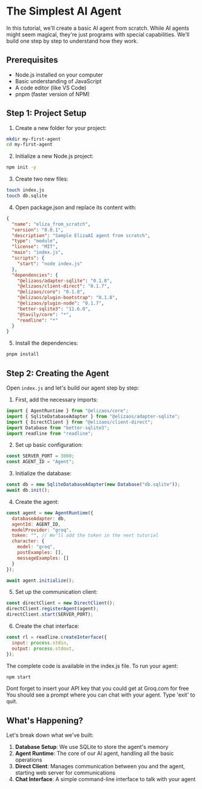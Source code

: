 # The Simplest AI Agent

In this tutorial, we'll create a basic AI agent from scratch. While AI agents might seem magical, they're just programs with special capabilities. We'll build one step by step to understand how they work.

## Prerequisites
- Node.js installed on your computer
- Basic understanding of JavaScript
- A code editor (like VS Code)
- pnpm (faster version of NPM)

## Step 1: Project Setup

1. Create a new folder for your project:
```bash
mkdir my-first-agent
cd my-first-agent
```

2. Initialize a new Node.js project:
```bash
npm init -y
```

3. Create two new files:
```bash
touch index.js
touch db.sqlite
```

4. Open package.json and replace its content with:
```json
{
  "name": "eliza_from_scratch",
  "version": "0.0.1",
  "description": "Sample ElizaAI agent from scratch",
  "type": "module",
  "license": "MIT",
  "main": "index.js",
  "scripts": {  
    "start": "node index.js"
  },
  "dependencies": {
    "@elizaos/adapter-sqlite": "0.1.8", 
    "@elizaos/client-direct": "0.1.7", 
    "@elizaos/core": "0.1.8", 
    "@elizaos/plugin-bootstrap": "0.1.8", 
    "@elizaos/plugin-node": "0.1.7",
    "better-sqlite3": "11.6.0",
    "@tavily/core": "*",
    "readline": "*"
  }
}
```

5. Install the dependencies:
```bash
pnpm install
```

## Step 2: Creating the Agent

Open `index.js` and let's build our agent step by step:

1. First, add the necessary imports:
```javascript
import { AgentRuntime } from "@elizaos/core";
import { SqliteDatabaseAdapter } from "@elizaos/adapter-sqlite";
import { DirectClient } from "@elizaos/client-direct";
import Database from "better-sqlite3";
import readline from "readline";
```

2. Set up basic configuration:
```javascript
const SERVER_PORT = 3000;
const AGENT_ID = "Agent";
```

3. Initialize the database:
```javascript
const db = new SqliteDatabaseAdapter(new Database("db.sqlite"));
await db.init();
```

4. Create the agent:
```javascript
const agent = new AgentRuntime({
  databaseAdapter: db,
  agentId: AGENT_ID,
  modelProvider: "groq",
  token: "", // We'll add the token in the next tutorial
  character: {
    model: "groq",
    postExamples: [],
    messageExamples: []
  }
});

await agent.initialize();
```

5. Set up the communication client:
```javascript
const directClient = new DirectClient();
directClient.registerAgent(agent);
directClient.start(SERVER_PORT);
```

6. Create the chat interface:
```javascript
const rl = readline.createInterface({
  input: process.stdin,
  output: process.stdout,
});
```

The complete code is available in the index.js file. To run your agent:

```bash
npm start
```

Dont forget to insert your API key that you could get at Groq.com for free
You should see a prompt where you can chat with your agent. Type 'exit' to quit.

## What's Happening?

Let's break down what we've built:

1. **Database Setup**: We use SQLite to store the agent's memory
2. **Agent Runtime**: The core of our AI agent, handling all the basic operations
3. **Direct Client**: Manages communication between you and the agent, starting web server for communications
4. **Chat Interface**: A simple command-line interface to talk with your agent


